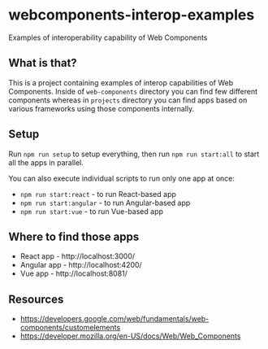 # webcomponents-interop-examples
Examples of interoperability capability of Web Components

## What is that?

This is a project containing examples of interop capabilities of Web Components. Inside of `web-components` directory you can find few different components whereas in `projects` directory you can find apps based on various frameworks using those components internally.

## Setup

Run `npm run setup` to setup everything, then run `npm run start:all` to start all the apps in parallel.

You can also execute individual scripts to run only one app at once:
* `npm run start:react` - to run React-based app
* `npm run start:angular` - to run Angular-based app
* `npm run start:vue` - to run Vue-based app

## Where to find those apps

* React app - http://localhost:3000/
* Angular app - http://localhost:4200/
* Vue app - http://localhost:8081/

## Resources

* https://developers.google.com/web/fundamentals/web-components/customelements
* https://developer.mozilla.org/en-US/docs/Web/Web_Components
